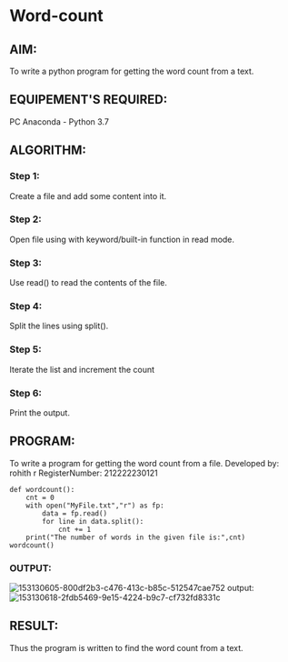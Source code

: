 # Word-count
## AIM:
To write a python program for getting the word count from a text.
## EQUIPEMENT'S REQUIRED: 
PC
Anaconda - Python 3.7
## ALGORITHM: 
### Step 1:
Create a file and add some content into it.
### Step 2: 
 Open file using with keyword/built-in function in read mode.
### Step 3: 
Use read() to read the contents of the file.
### Step 4:  
Split the lines using split().
### Step 5: 
Iterate the list and increment the count
### Step 6: 
Print the output.
## PROGRAM:
To write a program for getting the word count from a file.
Developed by: rohith r
RegisterNumber: 212222230121
```
def wordcount():
    cnt = 0
    with open("MyFile.txt","r") as fp:
        data = fp.read()
        for line in data.split():
            cnt += 1
    print("The number of words in the given file is:",cnt)
wordcount()
```
### OUTPUT:
![153130605-800df2b3-c476-413c-b85c-512547cae752](https://github.com/Rohithravi333/Word-count/assets/119394126/ea10b152-e87e-48a1-8f03-ba64df8e12ae)
output:
![153130618-2fdb5469-9e15-4224-b9c7-cf732fd8331c](https://github.com/Rohithravi333/Word-count/assets/119394126/66617513-12dd-4f73-8b1f-4166b43deb11)



## RESULT:
Thus the program is written to find the word count from a text.
